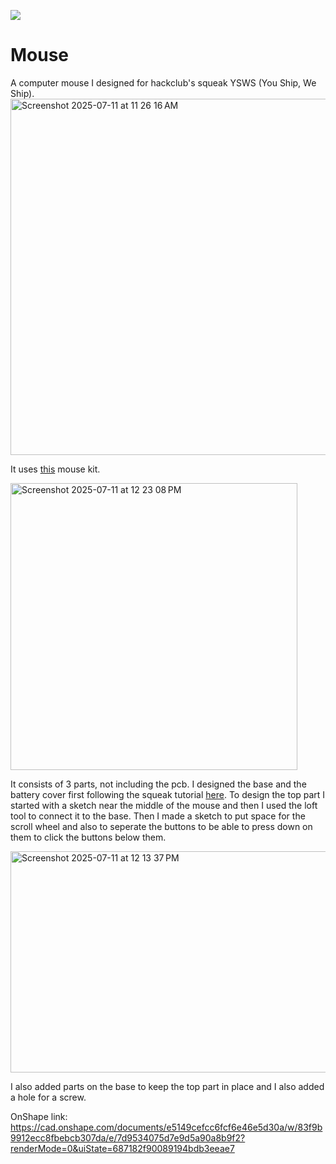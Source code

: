 ![](https://hackatime-badge.hackclub.com/U08RLHLSRGA/Mouse)
# Mouse

A computer mouse I designed for hackclub's squeak YSWS (You Ship, We Ship).
<img width="773" height="570" alt="Screenshot 2025-07-11 at 11 26 16 AM" src="https://github.com/user-attachments/assets/06ee6851-e902-4122-8f50-10c19154bd3f" />

It uses [this](https://us.store.bambulab.com/products/wireless-mouse-components-kit-002?id=41806859403400) mouse kit.

<img height="459" alt="Screenshot 2025-07-11 at 12 23 08 PM" src="https://github.com/user-attachments/assets/a2877cd9-51d9-41b8-aed9-32d6fab9fd18" />

It consists of 3 parts, not including the pcb. I designed the base and the battery cover first following the squeak tutorial [here](https://squeak.hackclub.com/design). To design the top part I started with a sketch near the middle of the mouse and then I used the loft tool to connect it to the base. Then I made a sketch to put space for the scroll wheel and also to seperate the buttons to be able to press down on them to click the buttons below them.

<img width="886" height="354" alt="Screenshot 2025-07-11 at 12 13 37 PM" src="https://github.com/user-attachments/assets/6090cabc-f2c8-44b4-a0d5-ff9f90573d3a" />

I also added parts on the base to keep the top part in place and I also added a hole for a screw.

OnShape link: https://cad.onshape.com/documents/e5149cefcc6fcf6e46e5d30a/w/83f9b9912ecc8fbebcb307da/e/7d9534075d7e9d5a90a8b9f2?renderMode=0&uiState=687182f90089194bdb3eeae7
